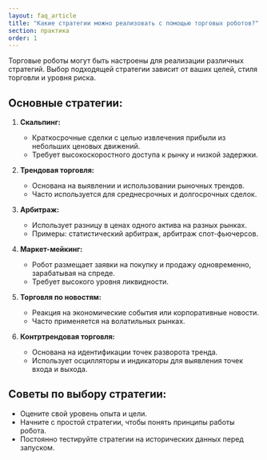 ```yaml
---
layout: faq_article
title: "Какие стратегии можно реализовать с помощью торговых роботов?"
section: практика
order: 1
---
```


Торговые роботы могут быть настроены для реализации различных стратегий. Выбор подходящей стратегии зависит от ваших целей, стиля торговли и уровня риска.

## Основные стратегии:

1. **Скальпинг:**
   - Краткосрочные сделки с целью извлечения прибыли из небольших ценовых движений.
   - Требует высокоскоростного доступа к рынку и низкой задержки.

2. **Трендовая торговля:**
   - Основана на выявлении и использовании рыночных трендов.
   - Часто используется для среднесрочных и долгосрочных сделок.

3. **Арбитраж:**
   - Использует разницу в ценах одного актива на разных рынках.
   - Примеры: статистический арбитраж, арбитраж спот-фьючерсов.

4. **Маркет-мейкинг:**
   - Робот размещает заявки на покупку и продажу одновременно, зарабатывая на спреде.
   - Требует высокого уровня ликвидности.

5. **Торговля по новостям:**
   - Реакция на экономические события или корпоративные новости.
   - Часто применяется на волатильных рынках.

6. **Контртрендовая торговля:**
   - Основана на идентификации точек разворота тренда.
   - Использует осцилляторы и индикаторы для выявления точек входа и выхода.

## Советы по выбору стратегии:

- Оцените свой уровень опыта и цели.
- Начните с простой стратегии, чтобы понять принципы работы робота.
- Постоянно тестируйте стратегии на исторических данных перед запуском.

